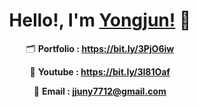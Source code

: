 
<div align=center>

# Hello!, I'm [Yongjun!](https://bit.ly/3PjO6iw) 👋

  🗂 **Portfolio : https://bit.ly/3PjO6iw**
  
  📼 **Youtube : https://bit.ly/3l81Oaf**
  
  📧 **Email : jjuny7712@gmail.com**

</div>
